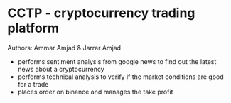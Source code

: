 # CCTP - cryptocurrency trading platform

Authors: Ammar Amjad & Jarrar Amjad

- performs sentiment analysis from google news to find out the latest news about a cryptocurrency
- performs technical analysis to verify if the market conditions are good for a trade
- places order on binance and manages the take profit
